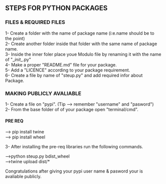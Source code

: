 ## STEPS FOR PYTHON PACKAGES

### FILES & REQUIRED FILES

1- Create a folder with the name of package name (i:e.name should be to the point) <br>
2- Create another folder inside that folder with the same name of package name.<br>
3- Inside the inner foler place youe Modulo file by renaming it with the name of "\__init__.py" <br>
4- Make a proper "README.md" file for your package.<br>
5- Add a "LICENCE" according to your package requirement. <br>
6- Create a file by name of "steup.py" and add required infor about Package.

### MAKING PUBLICLY AVALIABLE

1- Create a file on "pypi". (Tip --> remember "username" and "pasword")<br>
2- From the base folder of of your package open "terminal/cmd".

#### PRE REQ
--> pip install twine <br>
--> pip install wheel

3- After installing the pre-req libraries run the following commands.

-->python steup.py bdist_wheel <br>
-->twine upload dist/*

Congratulations after giving your pypi user name & pasword  your is avaliable publicly.

